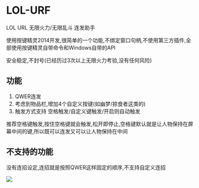 # LOL-URF
LOL URL 无限火力/无限乱斗 连发助手

使用按键精灵2014开发,很简单的一个功能,不绑定窗口句柄,不使用第三方插件,全部使用按键精灵自带命令和Windows自带的API

安全稳定,不封号(已经历过3次以上无限火力考验,没有任何风险)

## 功能

1. QWER连发
2. 考虑到物品栏,增加4个自定义按键(如幽梦/掠食者这类的)
3. 触发方式支持 空格触发/自定义键触发/开启则自动触发

推荐空格键触发,按住空格键就会触发,松开即停止,空格键默认就是让人物保持在屏幕中间的键,所以既可以连发又可以让人物保持在中间

## 不支持的功能

没有连招设定,连招就是按照QWER这样固定的顺序,不支持自定义连招

![](https://cdn.jsdelivr.net/gh/cooldev-cn/cdn@latest/20200609123534.png)
